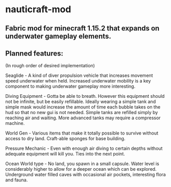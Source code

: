 # nauticraft-mod
Fabric mod for minecraft 1.15.2 that expands on underwater gameplay elements.
---
## Planned features: 
(In rough order of desired implementation)

Seaglide - A kind of diver propulsion vehicle that increases movement speed underwater when held. Increased underwater mobility is a key component to making underwater gameplay more interesting.

Diving Equipment - Gotta be able to breath. However this equipment should not be infinite, but be easily refillable. Ideally wearing a simple tank and simple mask would increase the amount of time each bubble takes on the hud so that no new gui is not needed. Simple tanks are refilled simply by reaching air and waiting. More advanced tanks may require a compressor machine.

World Gen - Various items that make it totally possible to survive without access to dry land. Craft-able sponges for base building.

Pressure Mechanic - Even with enough air diving to certain depths without adequate equipment will kill you. Ties into the next point.

Ocean World type - No land, you spawn in a small capsule. Water level is considerably higher to allow for a deeper ocean which can be explored. Underground water filled caves with occasional air pockets, interesting flora and fauna.
